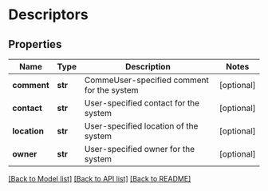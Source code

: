 # Descriptors

## Properties
Name | Type | Description | Notes
------------ | ------------- | ------------- | -------------
**comment** | **str** | CommeUser-specified comment for the system | [optional] 
**contact** | **str** | User-specified contact for the system | [optional] 
**location** | **str** | User-specified location of the system | [optional] 
**owner** | **str** | User-specified owner for the system | [optional] 

[[Back to Model list]](../README.md#documentation-for-models) [[Back to API list]](../README.md#documentation-for-api-endpoints) [[Back to README]](../README.md)


